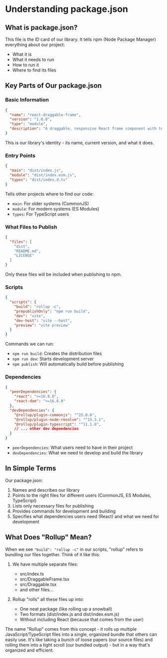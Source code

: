 # Understanding package.json

## What is package.json?

This file is the ID card of our library. It tells npm (Node Package Manager) everything about our project:
- What it is
- What it needs to run
- How to run it
- Where to find its files

## Key Parts of Our package.json

### Basic Information
```json
{
  "name": "react-draggable-frame",
  "version": "1.0.8",
  "type": "module",
  "description": "A draggable, responsive React frame component with touch support and smart anchoring"
}
```
This is our library's identity - its name, current version, and what it does.

### Entry Points
```json
{
  "main": "dist/index.js",
  "module": "dist/index.esm.js",
  "types": "dist/index.d.ts"
}
```
Tells other projects where to find our code:
- `main`: For older systems (CommonJS)
- `module`: For modern systems (ES Modules)
- `types`: For TypeScript users

### What Files to Publish
```json
{
  "files": [
    "dist",
    "README.md",
    "LICENSE"
  ]
}
```
Only these files will be included when publishing to npm.

### Scripts
```json
{
  "scripts": {
    "build": "rollup -c",
    "prepublishOnly": "npm run build",
    "dev": "vite",
    "dev-host": "vite --host",
    "preview": "vite preview"
  }
}
```
Commands we can run:
- `npm run build`: Creates the distribution files
- `npm run dev`: Starts development server
- `npm publish`: Will automatically build before publishing

### Dependencies
```json
{
  "peerDependencies": {
    "react": ">=16.8.0",
    "react-dom": ">=16.8.0"
  },
  "devDependencies": {
    "@rollup/plugin-commonjs": "^25.0.8",
    "@rollup/plugin-node-resolve": "^15.3.1",
    "@rollup/plugin-typescript": "^11.1.6",
    // ... other dev dependencies
  }
}
```
- `peerDependencies`: What users need to have in their project
- `devDependencies`: What we need to develop and build the library

## In Simple Terms

Our package.json:
1. Names and describes our library
2. Points to the right files for different users (CommonJS, ES Modules, TypeScript)
3. Lists only necessary files for publishing
4. Provides commands for development and building
5. Specifies what dependencies users need (React) and what we need for development

## What Does "Rollup" Mean?

When we see `"build": "rollup -c"` in our scripts, "rollup" refers to bundling our files together. Think of it like this:

1. We have multiple separate files:
   - src/index.ts
   - src/DraggableFrame.tsx
   - src/Draggable.tsx
   - and other files...

2. Rollup "rolls" all these files up into:
   - One neat package (like rolling up a snowball)
   - Two formats (dist/index.js and dist/index.esm.js)
   - Without including React (because that comes from the user)

The name "Rollup" comes from this concept - it rolls up multiple JavaScript/TypeScript files into a single, organized bundle that others can easily use. It's like taking a bunch of loose papers (our source files) and rolling them into a tight scroll (our bundled output) - but in a way that's organized and efficient.
